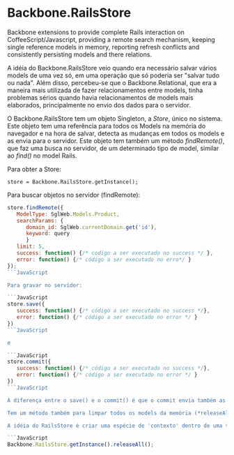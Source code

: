Backbone.RailsStore
===================

Backbone extensions to provide complete Rails interaction on CoffeeScript/Javascript, providing a remote search mechanism, keeping single reference models in memory, reporting refresh conflicts and consistently persisting models and there relations.



A idéia do Backbone.RailsStore veio quando era necessário salvar vários models de uma vez só, em uma operação que só poderia ser "salvar tudo ou nada". Além disso, percebeu-se que o Backbone.Relational, que era a maneira mais utilizada de fazer relacionamentos entre models, tinha problemas sérios quando havia relacionamentos de models mais elaborados, principalmente no envio dos dados para o servidor.

O Backbone.RailsStore tem um objeto Singleton, a *Store*, único no sistema. Este objeto tem uma referência para todos os Models na memória do navegador e na hora de salvar, detecta as mudanças em todos os models e as envia para o servidor. Este objeto tem também um método *findRemote()*, que faz uma busca no servidor, de um determinado tipo de model, similar ao *find()* no model Rails.

Para obter a Store:

```avascript
store = Backbone.RailsStore.getInstance();
```

Para buscar objetos no servidor (findRemote):

```JavaScript
store.findRemote({
   ModelType: SglWeb.Models.Product,
   searchParams: {
      domain_id: SglWeb.currentDomain.get('id'),
      keyword: query
      }
   limit: 5,
   success: function() {/* codigo a ser executado no success */ },
   error: function() {/* código a ser executado no erro*/ }
});
```JavaScript

Para gravar no servidor:

```JavaScript
store.save({
   success: function() {/* código a ser executado no success */},
   error: function() {/* código a ser executado no error */ }
})
```JavaScript

e

```JavaScript
store.commit({
   success: function() {/* código a ser executado no success */},
   error: function() {/* código a ser executado no error */ }
})
```JavaScript

A diferença entre o save() e o commit() é que o commit envia também as informações dos models apagados.

Tem um método também para limpar todos os models da memória (*releaseAll()*). 

A idéia do RailsStore é criar uma espécie de 'contexto' dentro de uma tela, por exemplo, pensando em uma linha temporal, o usuário entra em uma tela, faz alterações em informações presentes em vários models, e depois salva. Ao salvar são enviadas todas as informações de novos models (para serem criados) e models modificados (para serem alterados) . Depois ao entrar em outro contexto, com carga de novos models, etc, pode ser chamado o método releaseAll() para fazer uma "limpeza" dos models do contexto anterior:

```JavaScript
Backbone.RailsStore.getInstance().releaseAll();
```
